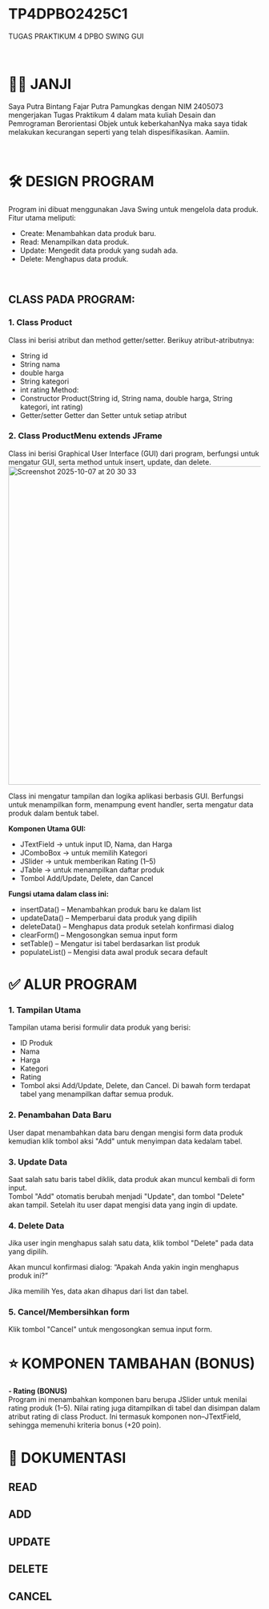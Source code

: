 # TP4DPBO2425C1<br>
TUGAS PRAKTIKUM 4 DPBO SWING GUI

<br>

# ☝🏻 JANJI<br>
Saya Putra Bintang Fajar Putra Pamungkas dengan NIM 2405073 mengerjakan Tugas Praktikum 4 dalam mata kuliah Desain dan Pemrograman Berorientasi Objek untuk keberkahanNya maka saya tidak melakukan kecurangan seperti yang telah dispesifikasikan. Aamiin.

<br>

# 🛠️ DESIGN PROGRAM<br>
Program ini dibuat menggunakan Java Swing untuk mengelola data produk. Fitur utama meliputi:<br>
- Create: Menambahkan data produk baru.<br>
- Read: Menampilkan data produk.<br>
- Update: Mengedit data produk yang sudah ada.<br>
- Delete: Menghapus data produk.<br>

<br>

## CLASS PADA PROGRAM:<br>
### 1. Class Product<br>
Class ini berisi atribut dan method getter/setter. Berikuy atribut-atributnya:<br>
-  String id
-  String nama
-  double harga
-  String kategori
-  int rating
Method:
- Constructor Product(String id, String nama, double harga, String kategori, int rating)
- Getter/setter
Getter dan Setter untuk setiap atribut

### 2. Class ProductMenu extends JFrame<br>
Class ini berisi Graphical User Interface (GUI) dari program, berfungsi untuk mengatur GUI, serta method untuk insert, update, dan delete.<br>
<img width="774" height="635" alt="Screenshot 2025-10-07 at 20 30 33" src="https://github.com/user-attachments/assets/52c05407-07e7-4dcf-8328-362ad20c29f1" />

Class ini mengatur tampilan dan logika aplikasi berbasis GUI.
Berfungsi untuk menampilkan form, menampung event handler, serta mengatur data produk dalam bentuk tabel.

<b>Komponen Utama GUI:</b>
- JTextField → untuk input ID, Nama, dan Harga
- JComboBox → untuk memilih Kategori
- JSlider → untuk memberikan Rating (1–5)
- JTable → untuk menampilkan daftar produk
- Tombol Add/Update, Delete, dan Cancel

<b>Fungsi utama dalam class ini:</b>
- insertData() – Menambahkan produk baru ke dalam list
- updateData() – Memperbarui data produk yang dipilih
- deleteData() – Menghapus data produk setelah konfirmasi dialog
- clearForm() – Mengosongkan semua input form
- setTable() – Mengatur isi tabel berdasarkan list produk
- populateList() – Mengisi data awal produk secara default

# ✅ ALUR PROGRAM
### 1. Tampilan Utama
Tampilan utama berisi formulir data produk yang berisi:
- ID Produk
- Nama
- Harga
- Kategori
- Rating
- Tombol aksi Add/Update, Delete, dan Cancel.
Di bawah form terdapat tabel yang menampilkan daftar semua produk.

### 2. Penambahan Data Baru
User dapat menambahkan data baru dengan mengisi form data produk kemudian klik tombol aksi "Add" untuk menyimpan data kedalam tabel.

### 3. Update Data
Saat salah satu baris tabel diklik, data produk akan muncul kembali di form input.<br>
Tombol "Add" otomatis berubah menjadi "Update", dan tombol "Delete" akan tampil. Setelah itu user dapat mengisi data yang ingin di update.<br>

### 4. Delete Data
Jika user ingin menghapus salah satu data, klik tombol "Delete" pada data yang dipilih.

Akan muncul konfirmasi dialog:
“Apakah Anda yakin ingin menghapus produk ini?”

Jika memilih Yes, data akan dihapus dari list dan tabel.

### 5. Cancel/Membersihkan form
Klik tombol "Cancel" untuk mengosongkan semua input form.

# ⭐️ KOMPONEN TAMBAHAN (BONUS)
<b>- Rating (BONUS)</b><br>
Program ini menambahkan komponen baru berupa JSlider untuk menilai rating produk (1–5).
Nilai rating juga ditampilkan di tabel dan disimpan dalam atribut rating di class Product.
Ini termasuk komponen non–JTextField, sehingga memenuhi kriteria bonus (+20 poin).

# 📸 DOKUMENTASI
## READ

## ADD

## UPDATE

## DELETE

## CANCEL

